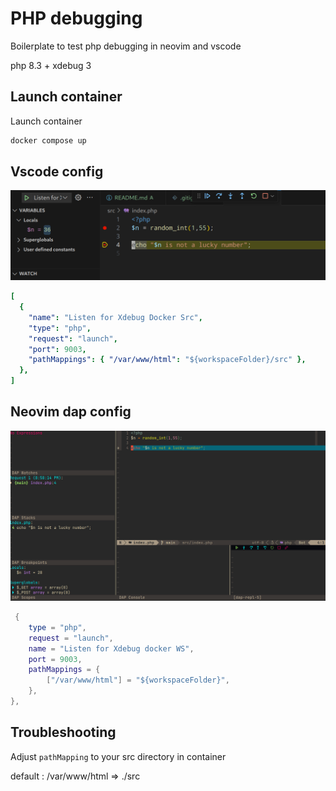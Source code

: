 # PHP debugging

Boilerplate to test php debugging in neovim and vscode

php 8.3 + xdebug 3

## Launch container

Launch container

```bash
docker compose up
```

## Vscode config

![](./docs/php_debug_vscode.png)

```yaml
[
  {
    "name": "Listen for Xdebug Docker Src",
    "type": "php",
    "request": "launch",
    "port": 9003,
    "pathMappings": { "/var/www/html": "${workspaceFolder}/src" },
  },
]
```

## Neovim dap config

![](./docs/php_debug_nvim.png)

```lua
 {
    type = "php",
    request = "launch",
    name = "Listen for Xdebug docker WS",
    port = 9003,
    pathMappings = {
        ["/var/www/html"] = "${workspaceFolder}",
    },
},

```

## Troubleshooting

Adjust `pathMapping` to your src directory in container

default : /var/www/html => ./src

